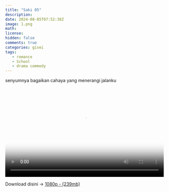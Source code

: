 ```yaml
---
title: "Saki 05"
description: 
date: 2024-08-05T07:52:38Z
image: 1.png
math: 
license: 
hidden: false
comments: true
categories: gisei
tags: 
   - romance
   - School
   - drama commedy
---
```


senyumnya bagaikan cahaya yang menerangi jalanku

<div style="position: relative; padding-top: 56.25%; /* 16:9 aspect ratio */">
    <video src="static/video/saki/saki5.mkv" style="position: absolute; top: 0; left: 0; width: 100%; height: 100%;" autoplay="true" poster="1.png" frameborder="0" allowfullscreen>
</div>


Download disini -> [1080p - (239mb)](https://drive.google.com/file/d/1wgFyBiqAa0wgeNq3GZnzFgA0wJpFp7PN/view?usp=sharing)